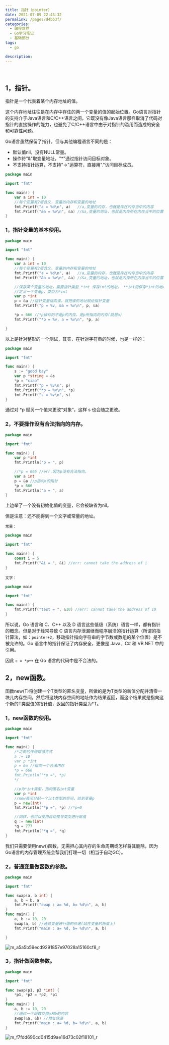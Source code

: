 ```yaml
---
title: 指针（pointer）
date: 2021-07-09 22:43:32
permalink: /pages/d4bb3f/
categories:
  - 编程世界
  - Go学习笔记
  - 基础部分
tags:
  - go

description:
---
```


<br><ArticleTopAd></ArticleTopAd>


## 1，指针。

指针是一个代表着某个内存地址的值。

这个内存地址往往是在内存中存住的两一个变量的值的起始位置。Go语言对指针的支持介于Java语言和C/C++语言之间，它既没有像Java语言那样取消了代码对指针的直接操作的能力，也避免了C/C++语言中由于对指针的滥用而造成的安全和可靠性问题。

Go语言虽然保留了指针，但与其他编程语言不同的是：
- 默认值nil，没有NULL常量。
- 操作符"&"取变量地址，"*"通过指针访问目标对象。
- 不支持指针运算，不支持"->"运算符，直接用"."访问目标成员。

```go
package main

import "fmt"

func main() {
	var a int = 10
	//每个变量有2层含义，变量的内存和变量的地址
	fmt.Printf("a = %d\n", a)   //a,变量的内存，也就是存在内存当中的内容
	fmt.Printf("&a = %v\n", &a) //&a,变量的地址，也就是内存所在内存当中的位置，也叫指针
}
```

### 1，指针变量的基本使用。

```go
package main

import "fmt"

func main() {
	var a int = 10
	//每个变量有2层含义，变量的内存和变量的地址
	fmt.Printf("a = %d\n", a)   //a,变量的内存，也就是存在内存当中的内容
	fmt.Printf("&a = %v\n", &a) //&a,变量的地址，也就是内存所在内存当中的位置，也叫指针

	//保存某个变量的地址，需要指针类型 *int 保存int的地址， **int则保存*int的地址
	//定义一个变量p，类型为*int
	var p *int
	p = &a //指针变量指向谁，就把谁的地址赋给指针变量
	fmt.Printf("p = %v, &a = %v\n", p, &a)

	*p = 666 //*p操作的不是p的内存，是p所指向的内存(就是a)
	fmt.Printf("*p = %v, a = %v\n", *p, a)

}
```

以上是针对整形的一个测试，其实，在针对字符串的时候，也是一样的：

```go
package main

import "fmt"

func main() {
	s := "good bay"
	var p *string = &s
	*p = "ciao"
	fmt.Printf("p = %v\n", p)
	fmt.Printf("*p = %v\n", *p)
	fmt.Printf("s = %v\n", s)
}
```

通过对 *p 赋另一个值来更改“对象”，这样 s 也会随之更改。

### 2，不要操作没有合法指向的内存。

```go
package main

import "fmt"

func main() {
	var p *int
	fmt.Println("p = ", p)

	//*p = 666 //err,因为p没有合法指向。
	var a int
	p = &a //p指向a的指针
	*p = 666
	fmt.Println("a = ", a)
}
```

上边举了一个没有初始化值的变量，它会被缺省为nil。

但是注意：还不能得到一个文字或常量的地址。

`常量：`

```go
package main

import "fmt"

func main() {
	const i = 5
	fmt.Printf("&i = ", &i) //err: cannot take the address of i
}
```

`文字：`

```go
package main

import "fmt"

func main() {
	fmt.Printf("test = ", &10) //err: cannot take the address of 10
}
```

所以说，Go 语言和 C、C++ 以及 D 语言这些低级（系统）语言一样，都有指针的概念。但是对于经常导致 C 语言内存泄漏继而程序崩溃的指针运算（所谓的指针算法，如：`pointer+2`，移动指针指向字符串的字节数或数组的某个位置）是不被允许的。Go 语言中的指针保证了内存安全，更像是 Java、C# 和 VB.NET 中的引用。

因此 `c = *p++` 在 Go 语言的代码中是不合法的。

## 2，new函数。

函数new(T)将创建一个T类型的匿名变量，所做的是为T类型的新值分配并清零一块儿内存空间，然后将这块内存空间的地址作为结果返回，而这个结果就是指向这个新的T类型值的指针值，返回的指针类型为*T。

### 1，new函数的使用。

```go
package main

import "fmt"

func main() {
	/*之前的传统赋值方式
	a := 10
	var p *int
	p = &a //指向一个合法内存
	*p = 666
	fmt.Println("*p =", *p)
	*/

	//p为*int类型，指向匿名int变量
	var p *int
	//new表示分配一个int类型的空间，给到变量p
	p = new(int)
	fmt.Println("*p =", *p) //*p=0

	//同样，也可以使用自动推导类型进行赋值
	q := new(int)
	*q = 777
	fmt.Println("*q =", *q)
}
```

我们只需要使用new()函数，无需担心其内存的生命周期或怎样将其删除，因为Go语言的内存管理系统会帮我们打理一切（相当于自动GC）。

### 2，普通变量做函数的参数。

```go
package main

import "fmt"

func swap(a, b int) {
	a, b = b, a
	fmt.Printf("swap : a= %d, b= %d\n", a, b)
}
func main() {
	a, b := 10, 20
	swap(a, b) //通过变量进行值的传递(站在变量的角度上)
	fmt.Printf("main : a= %d, b= %d\n", a, b)

}
```

![m_a5a5b59ecd9291857e97028a15160cf8_r](http://t.eryajf.net/imgs/2021/09/a26cb2391973151c.jpg)

### 3，指针做函数参数。

```go
package main

import "fmt"

func swap(p1, p2 *int) {
	*p1, *p2 = *p2, *p1
}
func main() {
	a, b := 10, 20
	//通过一个函数交换a和b的内容
	swap(&a, &b) //地址传递
	fmt.Printf("main : a= %d, b= %d\n", a, b)
}
```

![m_f7fdd690cd0415d9ae16d73c02f18101_r](http://t.eryajf.net/imgs/2021/09/e90f11c2c09eb536.jpg)


<br><ArticleTopAd></ArticleTopAd>

